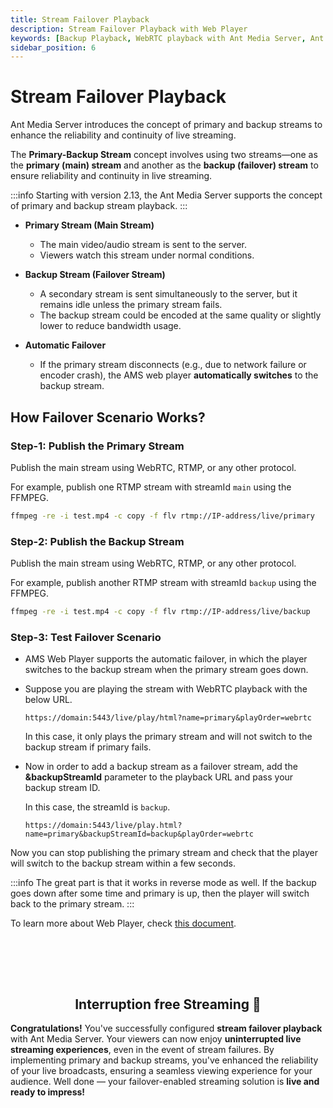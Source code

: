 ```yaml
---
title: Stream Failover Playback
description: Stream Failover Playback with Web Player
keywords: [Backup Playback, WebRTC playback with Ant Media Server, Ant Media Server Documentation, Ant Media Server Tutorials]
sidebar_position: 6
---
```


# Stream Failover Playback

Ant Media Server introduces the concept of primary and backup streams to enhance the reliability and continuity of live streaming.

The **Primary-Backup Stream** concept involves using two streams—one as the **primary (main) stream** and another as the **backup (failover) stream** to ensure reliability and continuity in live streaming.

:::info
Starting with version 2.13, the Ant Media Server supports the concept of primary and backup stream playback.
:::

- **Primary Stream (Main Stream)**
    
    - The main video/audio stream is sent to the server.
    - Viewers watch this stream under normal conditions.

- **Backup Stream (Failover Stream)**
    
    -  A secondary stream is sent simultaneously to the server, but it remains idle unless the primary stream fails.
    -  The backup stream could be encoded at the same quality or slightly lower to reduce bandwidth usage.

- **Automatic Failover**
    
    - If the primary stream disconnects (e.g., due to network failure or encoder crash), the AMS web player **automatically switches** to the backup stream.


## How Failover Scenario Works?

### Step-1: Publish the Primary Stream

Publish the main stream using WebRTC, RTMP, or any other protocol.

For example, publish one RTMP stream with streamId `main` using the FFMPEG.

```bash
ffmpeg -re -i test.mp4 -c copy -f flv rtmp://IP-address/live/primary
```

### Step-2: Publish the Backup Stream

Publish the main stream using WebRTC, RTMP, or any other protocol.

For example, publish another RTMP stream with streamId `backup` using the FFMPEG.

```bash
ffmpeg -re -i test.mp4 -c copy -f flv rtmp://IP-address/live/backup
```

### Step-3: Test Failover Scenario

- AMS Web Player supports the automatic failover, in which the player switches to the backup stream when the primary stream goes down.

- Suppose you are playing the stream with WebRTC playback with the below URL.

  ```
  https://domain:5443/live/play/html?name=primary&playOrder=webrtc
  ```

  In this case, it only plays the primary stream and will not switch to the backup stream if primary fails.

- Now in order to add a backup stream as a failover stream, add the **&backupStreamId** parameter to the playback URL and pass your backup stream ID.

  In this case, the streamId is `backup`.

  ```
  https://domain:5443/live/play.html?name=primary&backupStreamId=backup&playOrder=webrtc
  ```

Now you can stop publishing the primary stream and check that the player will switch to the backup stream within a few seconds.

:::info
The great part is that it works in reverse mode as well. If the backup goes down after some time and primary is up, then the player will switch back to the primary stream.
:::

To learn more about Web Player, check [this document](https://antmedia.io/docs/guides/playing-live-stream/embedded-web-player/).


<br /><br />
---

<div align="center">
<h2> Interruption free Streaming 🎥 </h2>
</div>

**Congratulations!** You've successfully configured **stream failover playback** with Ant Media Server. Your viewers can now enjoy **uninterrupted live streaming experiences**, even in the event of stream failures. By implementing primary and backup streams, you've enhanced the reliability of your live broadcasts, ensuring a seamless viewing experience for your audience.
Well done — your failover-enabled streaming solution is **live and ready to impress!**

